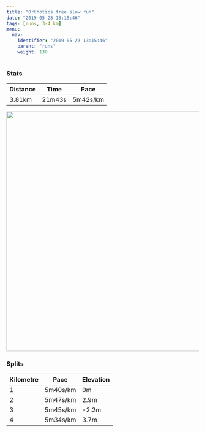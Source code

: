 ```yaml
---
title: "Orthotics free slow run"
date: "2019-05-23 13:15:46"
tags: [runs, 3-4 km]
menu:
  nav:
    identifier: "2019-05-23 13:15:46"
    parent: "runs"
    weight: 130
---
```


### Stats

| Distance | Time | Pace |
|----------|------|------|
|3.81km|21m43s|5m42s/km|

<img src='https://maps.googleapis.com/maps/api/staticmap?maptype=terrain&path=enc:clieItv{LP`@^nCBn@F^Fz@t@jFZzCTnADv@R~AH|@E^SDSYOoC?qAWcAMiAIwAa@yBI{@SYIECA]@MCOm@QkAOWi@wAs@wAK[QaAWoB@aAKi@JqCAWGa@SUIg@Wi@y@{BG[KK]aAsAyCIWm@y@[]_@W}Aa@aB}@a@_@Uo@KMSFa@VIAGGmBuEu@yA]aAk@yBoA{Dq@kCEMMOa@uABo@RoAASC[IQGuACU[CDWBg@PQVa@RC\OZYHYREXf@\|@XXPf@RXr@j@&key=AIzaSyAfqMeaZ1CCJFGP5cWud__oZnT_Pybg-1M&size=800x800&scale=2&markers=color:yellow|label:S|53.46514,-2.27707&markers=color:green|label:F|53.470359999999985,-2.264629999999999' width='625' />

### Splits

| Kilometre | Pace | Elevation |
|------|------|-----------|
|1|5m40s/km|0m|
|2|5m47s/km|2.9m|
|3|5m45s/km|-2.2m|
|4|5m34s/km|3.7m|
